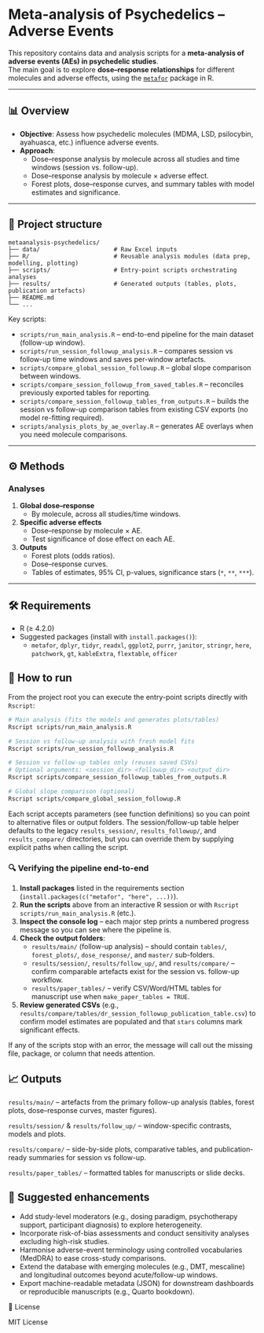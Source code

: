# Meta-analysis of Psychedelics – Adverse Events  

This repository contains data and analysis scripts for a **meta-analysis of adverse events (AEs) in psychedelic studies**.  
The main goal is to explore **dose–response relationships** for different molecules and adverse effects, using the [`metafor`](https://cran.r-project.org/package=metafor) package in R.  

---

## 📊 Overview  
- **Objective**: Assess how psychedelic molecules (MDMA, LSD, psilocybin, ayahuasca, etc.) influence adverse events.  
- **Approach**:  
  - Dose–response analysis by molecule across all studies and time windows (session vs. follow-up).  
  - Dose–response analysis by molecule × adverse effect.  
  - Forest plots, dose–response curves, and summary tables with model estimates and significance.  

---

## 📂 Project structure

```
metaanalysis-psychedelics/
├── data/                     # Raw Excel inputs
├── R/                        # Reusable analysis modules (data prep, modelling, plotting)
├── scripts/                  # Entry-point scripts orchestrating analyses
├── results/                  # Generated outputs (tables, plots, publication artefacts)
├── README.md
└── ...
```

Key scripts:

- `scripts/run_main_analysis.R` – end-to-end pipeline for the main dataset (follow-up window).
- `scripts/run_session_followup_analysis.R` – compares session vs follow-up time windows and saves per-window artefacts.
- `scripts/compare_global_session_followup.R` – global slope comparison between windows.
- `scripts/compare_session_followup_from_saved_tables.R` – reconciles previously exported tables for reporting.
- `scripts/compare_session_followup_tables_from_outputs.R` – builds the session vs follow-up comparison tables from existing
  CSV exports (no model re-fitting required).
- `scripts/analysis_plots_by_ae_overlay.R` – generates AE overlays when you need molecule comparisons.


---

## ⚙️ Methods  

### Analyses  
1. **Global dose–response**  
   - By molecule, across all studies/time windows.  
2. **Specific adverse effects**  
   - Dose–response by molecule × AE.  
   - Test significance of dose effect on each AE.  
3. **Outputs**  
   - Forest plots (odds ratios).  
   - Dose–response curves.  
   - Tables of estimates, 95% CI, p-values, significance stars (`*`, `**`, `***`).  

---

## 🛠️ Requirements

- R (≥ 4.2.0)
- Suggested packages (install with `install.packages()`):
  - `metafor`, `dplyr`, `tidyr`, `readxl`, `ggplot2`, `purrr`, `janitor`, `stringr`, `here`,
    `patchwork`, `gt`, `kableExtra`, `flextable`, `officer`

## 🚀 How to run

From the project root you can execute the entry-point scripts directly with `Rscript`:

```bash
# Main analysis (fits the models and generates plots/tables)
Rscript scripts/run_main_analysis.R

# Session vs follow-up analysis with fresh model fits
Rscript scripts/run_session_followup_analysis.R

# Session vs follow-up tables only (reuses saved CSVs)
# Optional arguments: <session_dir> <followup_dir> <output_dir>
Rscript scripts/compare_session_followup_tables_from_outputs.R

# Global slope comparison (optional)
Rscript scripts/compare_global_session_followup.R
```

Each script accepts parameters (see function definitions) so you can point to alternative files or output folders. The
session/follow-up table helper defaults to the legacy `results_session/`, `results_followup/`, and `results_compare/`
directories, but you can override them by supplying explicit paths when calling the script.

### 🔍 Verifying the pipeline end-to-end

1. **Install packages** listed in the requirements section (`install.packages(c("metafor", "here", ...))`).
2. **Run the scripts** above from an interactive R session or with `Rscript scripts/run_main_analysis.R` (etc.).
3. **Inspect the console log** – each major step prints a numbered progress message so you can see where the pipeline is.
4. **Check the output folders**:
   - `results/main/` (follow-up analysis) – should contain `tables/`, `forest_plots/`, `dose_response/`, and `master/` sub-folders.
   - `results/session/`, `results/follow_up/`, and `results/compare/` – confirm comparable artefacts exist for the session vs. follow-up workflow.
   - `results/paper_tables/` – verify CSV/Word/HTML tables for manuscript use when `make_paper_tables = TRUE`.
5. **Review generated CSVs** (e.g., `results/compare/tables/dr_session_followup_publication_table.csv`) to confirm model estimates are populated and that `stars` columns mark significant effects.

If any of the scripts stop with an error, the message will call out the missing file, package, or column that needs attention.

## 📈 Outputs

`results/main/` – artefacts from the primary follow-up analysis (tables, forest plots, dose–response curves, master figures).

`results/session/` & `results/follow_up/` – window-specific contrasts, models and plots.

`results/compare/` – side-by-side plots, comparative tables, and publication-ready summaries for session vs follow-up.

`results/paper_tables/` – formatted tables for manuscripts or slide decks.

## 🔮 Suggested enhancements

- Add study-level moderators (e.g., dosing paradigm, psychotherapy support, participant diagnosis) to explore heterogeneity.
- Incorporate risk-of-bias assessments and conduct sensitivity analyses excluding high-risk studies.
- Harmonise adverse-event terminology using controlled vocabularies (MedDRA) to ease cross-study comparisons.
- Extend the database with emerging molecules (e.g., DMT, mescaline) and longitudinal outcomes beyond acute/follow-up windows.
- Export machine-readable metadata (JSON) for downstream dashboards or reproducible manuscripts (e.g., Quarto bookdown).

📄 License

MIT License
